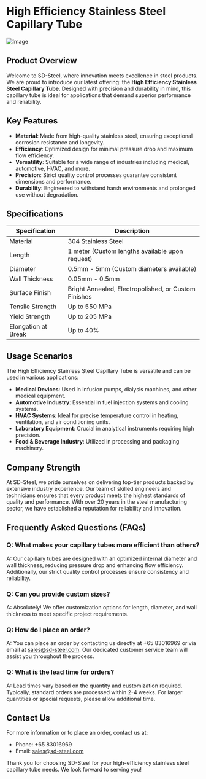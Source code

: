 # High Efficiency Stainless Steel Capillary Tube

![Image](https://github.com/user-attachments/assets/2567258e-e124-4816-932d-1809bd27ef0b)

## Product Overview

Welcome to SD-Steel, where innovation meets excellence in steel products. We are proud to introduce our latest offering: the **High Efficiency Stainless Steel Capillary Tube**. Designed with precision and durability in mind, this capillary tube is ideal for applications that demand superior performance and reliability.

## Key Features

- **Material**: Made from high-quality stainless steel, ensuring exceptional corrosion resistance and longevity.
- **Efficiency**: Optimized design for minimal pressure drop and maximum flow efficiency.
- **Versatility**: Suitable for a wide range of industries including medical, automotive, HVAC, and more.
- **Precision**: Strict quality control processes guarantee consistent dimensions and performance.
- **Durability**: Engineered to withstand harsh environments and prolonged use without degradation.

## Specifications

| Specification         | Description                                                                 |
|-----------------------|-----------------------------------------------------------------------------|
| Material              | 304 Stainless Steel                                                         |
| Length                | 1 meter (Custom lengths available upon request)                            |
| Diameter              | 0.5mm - 5mm (Custom diameters available)                                   |
| Wall Thickness        | 0.05mm - 0.5mm                                                              |
| Surface Finish        | Bright Annealed, Electropolished, or Custom Finishes                        |
| Tensile Strength      | Up to 550 MPa                                                              |
| Yield Strength        | Up to 205 MPa                                                              |
| Elongation at Break   | Up to 40%                                                                  |

## Usage Scenarios

The High Efficiency Stainless Steel Capillary Tube is versatile and can be used in various applications:

- **Medical Devices**: Used in infusion pumps, dialysis machines, and other medical equipment.
- **Automotive Industry**: Essential in fuel injection systems and cooling systems.
- **HVAC Systems**: Ideal for precise temperature control in heating, ventilation, and air conditioning units.
- **Laboratory Equipment**: Crucial in analytical instruments requiring high precision.
- **Food & Beverage Industry**: Utilized in processing and packaging machinery.

## Company Strength

At SD-Steel, we pride ourselves on delivering top-tier products backed by extensive industry experience. Our team of skilled engineers and technicians ensures that every product meets the highest standards of quality and performance. With over 20 years in the steel manufacturing sector, we have established a reputation for reliability and innovation.

## Frequently Asked Questions (FAQs)

### Q: What makes your capillary tubes more efficient than others?
A: Our capillary tubes are designed with an optimized internal diameter and wall thickness, reducing pressure drop and enhancing flow efficiency. Additionally, our strict quality control processes ensure consistency and reliability.

### Q: Can you provide custom sizes?
A: Absolutely! We offer customization options for length, diameter, and wall thickness to meet specific project requirements.

### Q: How do I place an order?
A: You can place an order by contacting us directly at +65 83016969 or via email at sales@sd-steel.com. Our dedicated customer service team will assist you throughout the process.

### Q: What is the lead time for orders?
A: Lead times vary based on the quantity and customization required. Typically, standard orders are processed within 2-4 weeks. For larger quantities or special requests, please allow additional time.

## Contact Us

For more information or to place an order, contact us at:
- Phone: +65 83016969
- Email: sales@sd-steel.com

Thank you for choosing SD-Steel for your high-efficiency stainless steel capillary tube needs. We look forward to serving you!